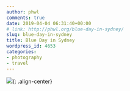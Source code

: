 ```yaml
---
author: phwl
comments: true
date: 2019-04-04 06:31:40+00:00
# link: http://phwl.org/blue-day-in-sydney/
slug: blue-day-in-sydney
title: Blue Day in Sydney
wordpress_id: 4653
categories:
- photography
- travel
---
```



![](/assets/images/2019/04/7723722910698069406_IMG_0381-1024x683.jpg){: .align-center}

